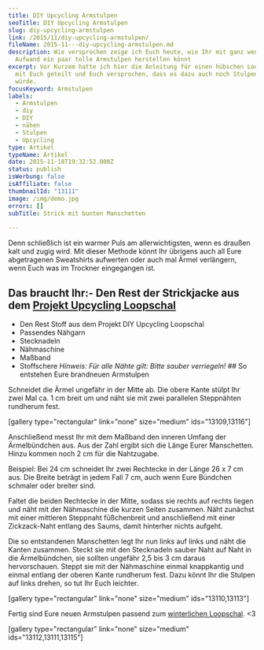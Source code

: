 ```yaml
---
title: DIY Upcycling Armstulpen
seoTitle: DIY Upcycling Armstulpen
slug: diy-upcycling-armstulpen
link: /2015/11/diy-upcycling-armstulpen/
fileName: 2015-11---diy-upcycling-armstulpen.md
description: Wie versprochen zeige ich Euch heute, wie Ihr mit ganz wenig
  Aufwand ein paar tolle Armstulpen herstellen könnt
excerpt: Vor Kurzem hatte ich hier die Anleitung für einen hübschen Loopschal
  mit Euch geteilt und Euch versprochen, dass es dazu auch noch Stulpen geben
  würde.
focusKeyword: Armstulpen
labels:
  - Armstulpen
  - diy
  - DIY
  - nähen
  - Stulpen
  - Upcycling
type: Artikel
typeName: Artikel
date: 2015-11-18T19:32:52.000Z
status: publish
isWerbung: false
isAffiliate: false
thumbnailId: "13111"
image: /img/demo.jpg
errors: []
subTitle: Strick mit bunten Manschetten
  
---
```


Denn schließlich ist ein warmer Puls am allerwichtigsten, wenn es draußen kalt
und zugig wird. Mit dieser Methode könnt Ihr übrigens auch all Eure abgetragenen
Sweatshirts aufwerten oder auch mal Ärmel verlängern, wenn Euch was im Trockner
eingegangen ist.

## Das braucht Ihr:- Den Rest der Strickjacke aus dem [Projekt Upcycling Loopschal](/2015/11/diy-upcycling-loopschal/)

- Den Rest Stoff aus dem Projekt DIY Upcycling Loopschal
- Passendes Nähgarn
- Stecknadeln
- Nähmaschine
- Maßband
- Stoffschere _Hinweis: Für alle Nähte gilt: Bitte sauber verriegeln!_ ## So
  entstehen Eure brandneuen Armstulpen

Schneidet die Ärmel ungefähr in der Mitte ab. Die obere Kante stülpt Ihr zwei
Mal ca. 1 cm breit um und näht sie mit zwei parallelen Steppnähten rundherum
fest.

[gallery type="rectangular" link="none" size="medium" ids="13109,13116"]

Anschließend messt Ihr mit dem Maßband den inneren Umfang der Ärmelbündchen aus.
Aus der Zahl ergibt sich die Länge Eurer Manschetten. Hinzu kommen noch 2 cm für
die Nahtzugabe.

Beispiel: Bei 24 cm schneidet Ihr zwei Rechtecke in der Länge 26 x 7 cm aus. Die
Breite beträgt in jedem Fall 7 cm, auch wenn Eure Bündchen schmaler oder breiter
sind.

Faltet die beiden Rechtecke in der Mitte, sodass sie rechts auf rechts liegen
und näht mit der Nähmaschine die kurzen Seiten zusammen. Näht zunächst mit einer
mittleren Steppnaht füßchenbreit und anschließend mit einer Zickzack-Naht
entlang des Saums, damit hinterher nichts aufgeht.

Die so entstandenen Manschetten legt Ihr nun links auf links und näht die Kanten
zusammen. Steckt sie mit den Stecknadeln sauber Naht auf Naht in die
Ärmelbündchen, sie sollten ungefähr 2,5 bis 3 cm daraus hervorschauen. Steppt
sie mit der Nähmaschine einmal knappkantig und einmal entlang der oberen Kante
rundherum fest. Dazu könnt Ihr die Stulpen auf links drehen, so tut Ihr Euch
leichter.

[gallery type="rectangular" link="none" size="medium" ids="13110,13113"]

Fertig sind Eure neuen Armstulpen passend zum
[winterlichen Loopschal](/2015/11/diy-upcycling-loopschal/). &lt;3

[gallery type="rectangular" link="none" size="medium" ids="13112,13111,13115"]

  